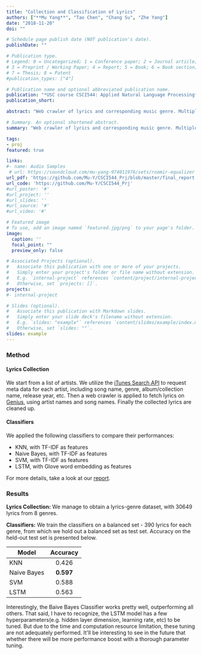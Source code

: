 ```yaml
---
title: "Collection and Classification of Lyrics"
authors: ["**Mu Yang**", "Tao Chen", "Chang Su", "Zhe Yang"]
date: "2018-11-20"
doi: ""

# Schedule page publish date (NOT publication's date).
publishDate: ""

# Publication type.
# Legend: 0 = Uncategorized; 1 = Conference paper; 2 = Journal article;
# 3 = Preprint / Working Paper; 4 = Report; 5 = Book; 6 = Book section;
# 7 = Thesis; 8 = Patent
#publication_types: ["4"]

# Publication name and optional abbreviated publication name.
publication: "*USC course CSCI544: Applied Natural Language Processing*"
publication_short:

abstract: "Web crawler of lyrics and corresponding music genre. Multiple baseline classifiers, including KNN, Naive Bayes, LSTM are applied to identify genre of a song by analyzing its lyrics."

# Summary. An optional shortened abstract.
summary: "Web crawler of lyrics and corresponding music genre. Multiple baseline classifiers, such as Naive Bayes, SVM and Neural Approach(LSTM) are applied to identify the genre of a song by analyzing its lyrics."

tags:
- proj
featured: true

links:
#- name: Audio Samples
 # url: https://soundcloud.com/mu-yang-974011976/sets/roomir-equalizer
url_pdf: 'https://github.com/Mu-Y/CSCI544_Prj/blob/master/final_report.pdf'
url_code: 'https://github.com/Mu-Y/CSCI544_Prj'
#url_poster: '#'
#url_project: ''
#url_slides: ''
#url_source: '#'
#url_video: '#'

# Featured image
# To use, add an image named `featured.jpg/png` to your page's folder. 
image:
  caption: ''
  focal_point: ""
  preview_only: false

# Associated Projects (optional).
#   Associate this publication with one or more of your projects.
#   Simply enter your project's folder or file name without extension.
#   E.g. `internal-project` references `content/project/internal-project/index.md`.
#   Otherwise, set `projects: []`.
projects:
#- internal-project

# Slides (optional).
#   Associate this publication with Markdown slides.
#   Simply enter your slide deck's filename without extension.
#   E.g. `slides: "example"` references `content/slides/example/index.md`.
#   Otherwise, set `slides: ""`.
slides: example
---
```


### Method

#### Lyrics Collection

We start from a list of artists. We utilize the [iTunes Search API](https://developer.apple.com/library/archive/documentation/AudioVideo/Conceptual/iTuneSearchAPI/index.html) to request meta data for each artist, including song name, genre, album/collection name, release year, etc. Then a web crawler is applied to fetch lyrics on [Genius](https://genius.com/), using artist names and song names. Finally the collected lyrics are cleaned up.

#### Classifiers

We applied the following classifiers to compare their performances:

- KNN, with TF-IDF as features
- Naive Bayes, with TF-IDF as features
- SVM, with TF-IDF as features
- LSTM, with Glove word embedding as features

For more details, take a look at our [report](https://github.com/Mu-Y/CSCI544_Prj/blob/master/final_report.pdf).


### Results

**Lyrics Collection:** We manage to obtain a lyrics-genre dataset, with 30649 lyrics from 8 genres.

**Classifiers:** We train the classifiers on a balanced set - 390 lyrics for each genre, from which we hold out a balanced set as test set. Accuracy on the held-out test set is presented below.

| Model         | Accuracy         
| ------------- |:-------------:
| KNN           | 0.426
| Naive Bayes   | **0.597**      
| SVM           | 0.588      
| LSTM          | 0.563        

Interestingly, the Baive Bayes Classifier works pretty well, outperforming all others. That said, I have to recognize, the LSTM model has a few hyperparameters(e.g. hidden layer dimension, learning rate, etc) to be tuned. But due to the time and computation resource limitation, these tuning are not adequately performed. It'll be interesting to see in the future that whether there will be more performance boost with a thorough parameter tuning.